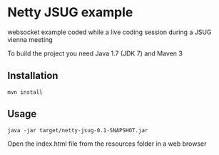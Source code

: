 Netty JSUG example
====

websocket example coded while a live coding session during a JSUG vienna meeting

To build the project you need Java 1.7 (JDK 7) and Maven 3


Installation
-----------

    mvn install


Usage
-----

    java -jar target/netty-jsug-0.1-SNAPSHOT.jar

Open the index.html file from the resources folder in a web browser